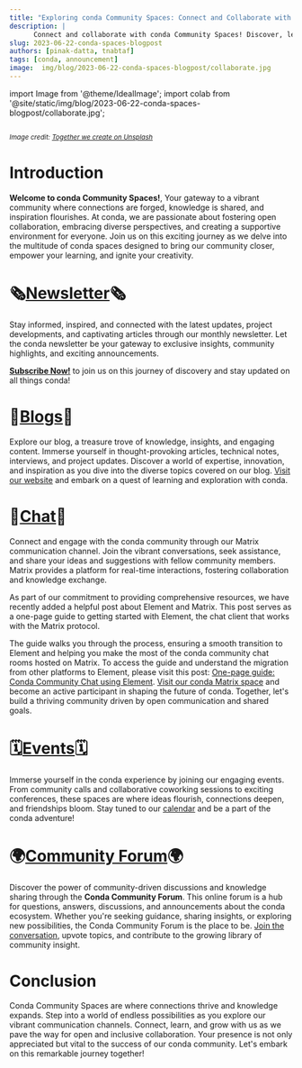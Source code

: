 ```yaml
---
title: "Exploring conda Community Spaces: Connect and Collaborate with Us!"
description: |
      Connect and collaborate with conda Community Spaces! Discover, learn, and stay connected with our vibrant community. Explore resources, gain insights, and ignite your creativity. Join us on this exciting journey!"
slug: 2023-06-22-conda-spaces-blogpost
authors: [pinak-datta, tnabtaf]
tags: [conda, announcement]
image:  img/blog/2023-06-22-conda-spaces-blogpost/collaborate.jpg
---
```


import Image from '@theme/IdealImage';
import colab from '@site/static/img/blog/2023-06-22-conda-spaces-blogpost/collaborate.jpg';

<Image img={colab}/>
<p>
    <i>
        <small>
            Image credit: <a href="https://unsplash.com/photos/bq31L0jQAjU">Together we create on Unsplash</a>
        </small>
    </i>
</p>

# Introduction

**Welcome to conda Community Spaces!**, Your gateway to a vibrant community where connections are forged, knowledge is shared, and inspiration flourishes. At conda, we are passionate about fostering open collaboration, embracing diverse perspectives, and creating a supportive environment for everyone. Join us on this exciting journey as we delve into the multitude of conda spaces designed to bring our community closer, empower your learning, and ignite your creativity.

<!-- truncate -->

# 🗞️[Newsletter](https://lists.conda.org/wws/info/announce)🗞️

Stay informed, inspired, and connected with the latest updates, project developments, and captivating articles through our monthly newsletter. Let the conda newsletter be your gateway to exclusive insights, community highlights, and exciting announcements. 

[**Subscribe Now!**](https://lists.conda.org/wws/subscribe/announce?previous_action=info) to join us on this journey of discovery and stay updated on all things conda!

# 📖[Blogs](https://conda.org/blog)📖

Explore our blog, a treasure trove of knowledge, insights, and engaging content. Immerse yourself in thought-provoking articles, technical notes, interviews, and project updates. Discover a world of expertise, innovation, and inspiration as you dive into the diverse topics covered on our blog. 
[Visit our website](https://conda.org/blog) and embark on a quest of learning and exploration with conda.

# 💬[Chat](https://matrix.to/#/#conda:matrix.org)💬

Connect and engage with the conda community through our Matrix communication channel. Join the vibrant conversations, seek assistance, and share your ideas and suggestions with fellow community members. Matrix provides a platform for real-time interactions, fostering collaboration and knowledge exchange.

As part of our commitment to providing comprehensive resources, we have recently added a helpful post about Element and Matrix. This post serves as a one-page guide to getting started with Element, the chat client that works with the Matrix protocol. 

The guide walks you through the process, ensuring a smooth transition to Element and helping you make the most of the conda community chat rooms hosted on Matrix. To access the guide and understand the migration from other platforms to Element, please visit this post: [One-page guide: Conda Community Chat using Element](https://conda.discourse.group/t/one-page-guide-conda-community-chat-using-element/173).
[Visit our conda Matrix space](https://matrix.to/#/#conda:matrix.org) and become an active participant in shaping the future of conda. Together, let's build a thriving community driven by open communication and shared goals.

# 🗓️[Events](https://conda.org/community/calendar)🗓️

Immerse yourself in the conda experience by joining our engaging events. From community calls and collaborative coworking sessions to exciting conferences, these spaces are where ideas flourish, connections deepen, and friendships bloom. 
Stay tuned to our [calendar](https://conda.org/community/calendar) and be a part of the conda adventure!

# 🌍[Community Forum](https://conda.discourse.group/t/welcome-to-the-conda-community-forum/7)🌍
Discover the power of community-driven discussions and knowledge sharing through the **Conda Community Forum**. This online forum is a hub for questions, answers, discussions, and announcements about the conda ecosystem. Whether you're seeking guidance, sharing insights, or exploring new possibilities, the Conda Community Forum is the place to be. 
[Join the conversation](https://conda.discourse.group/t/welcome-to-the-conda-community-forum/7), upvote topics, and contribute to the growing library of community insight.

# Conclusion

Conda Community Spaces are where connections thrive and knowledge expands. Step into a world of endless possibilities as you explore our vibrant communication channels. Connect, learn, and grow with us as we pave the way for open and inclusive collaboration. Your presence is not only appreciated but vital to the success of our conda community. Let's embark on this remarkable journey together!
